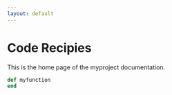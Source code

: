 ```yaml
---
layout: default
---
```

# Code Recipies

This is the home page of the myproject documentation.

```ruby
def myfunction
end
```